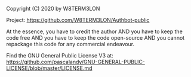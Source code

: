 Copyright (C) 2020
by W8TERM3LON

Project:
https://github.com/W8TERM3LON/Authbot-public

At the essence, you have to credit the author AND you have
to keep the code free AND you have to keep the code open-source AND you 
cannot repackage this code for any commercial endeavour.

Find the GNU General Public License V3 at:
https://github.com/pascalandy/GNU-GENERAL-PUBLIC-LICENSE/blob/master/LICENSE.md